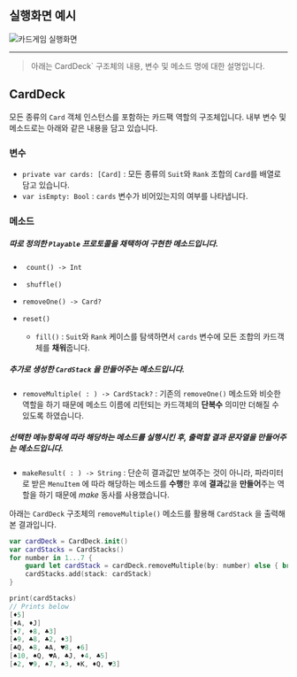 ## 실행화면 예시



![카드게임 실행화면](/Users/yxxjy/DevNote/swift-cardgame/images/rungame.gif)



----------------------



> 아래는 CardDeck` 구조체의 내용, 변수 및 메소드 명에 대한 설명입니다.

## CardDeck

모든 종류의 `Card` 객체 인스턴스를 포함하는 카드팩 역할의 구조체입니다. 내부 변수 및 메소드로는 아래와 같은 내용을 담고 있습니다.

### 변수

- `private var cards: [Card]` : 모든 종류의  `Suit`와 `Rank`  조합의 `Card`를 배열로 담고 있습니다.
- `var isEmpty: Bool` : `cards` 변수가 비어있는지의 여부를 나타냅니다.

### 메소드

##### 따로 정의한 `Playable` 프로토콜을 채택하여 구현한 메소드입니다.

- ` count() -> Int`

- ` shuffle()`
- `removeOne() -> Card?`
- `reset()`
  - `fill()` :  `Suit`와 `Rank` 케이스를 탐색하면서 `cards` 변수에 모든 조합의 카드객체를 **채워**줍니다.

##### 추가로 생성한  `CardStack` 을 만들어주는 메소드입니다. 

- `removeMultiple( : ) -> CardStack?` : 기존의 `removeOne()` 메소드와 비슷한 역할을 하기 때문에 메소드 이름에 리턴되는 카드객체의 **단복수** 의미만 더해질 수 있도록 하였습니다. 

##### 선택한 메뉴항목에 따라 해당하는 메소드를 실행시킨 후, 출력할 결과 문자열을 만들어주는 메소드입니다.

- `makeResult( : ) -> String` : 단순히 결과값만 보여주는 것이 아니라, 파라미터로 받은 `MenuItem` 에 따라 해당하는 메소드를 **수행**한 후에 **결과**값을 **만들어**주는 역할을 하기 때문에 *make* 동사를 사용했습니다. 



아래는 `CardDeck` 구조체의 `removeMultiple()` 메소드를 활용해 `CardStack` 을 출력해본 결과입니다.

```swift
var cardDeck = CardDeck.init()
var cardStacks = CardStacks()
for number in 1...7 {
    guard let cardStack = cardDeck.removeMultiple(by: number) else { break }
    cardStacks.add(stack: cardStack)
}

print(cardStacks)
// Prints below
[♦️5]
[♦️A, ♦️J]
[♦️7, ♦️8, ♣️3]
[♠️9, ♣️8, ♣️2, ♦️3]
[♣️Q, ♠️8, ♣️A, ♥️8, ♦️6]
[♠️10, ♠️Q, ♥️A, ♣️J, ♦️4, ♣️5]
[♠️2, ♥️9, ♠️7, ♠️3, ♦️K, ♦️Q, ♥️3]
```

